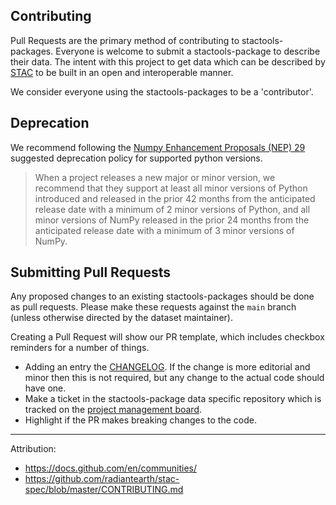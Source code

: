 ## Contributing

Pull Requests are the primary method of contributing to stactools-packages. Everyone is welcome to submit a stactools-package to describe their data. The intent with this project to get data which can be described by [STAC](https://stacspec.org/) to be built in an open and interoperable manner.

We consider everyone using the stactools-packages to be a 'contributor'.

## Deprecation

We recommend following the [Numpy Enhancement Proposals (NEP) 29](https://numpy.org/neps/nep-0029-deprecation_policy.html)
suggested deprecation policy for supported python versions.

>When a project releases a new major or minor version, we recommend that they support at least all minor versions of Python introduced and released in the prior 42 months from the anticipated release date with a minimum of 2 minor versions of Python, and all minor versions of NumPy released in the prior 24 months from the anticipated release date with a minimum of 3 minor versions of NumPy.

## Submitting Pull Requests

Any proposed changes to an existing stactools-packages should be done as pull requests. Please make these
requests against the `main` branch (unless otherwise directed by the dataset maintainer).

Creating a Pull Request will show our PR template, which includes checkbox reminders for a number
of things.

- Adding an entry the [CHANGELOG](CHANGELOG.md). If the change is more editorial and minor then this is not required, but any change to the actual code should have one.
- Make a ticket in the stactools-package data specific repository which is tracked on the [project management board](https://github.com/orgs/stactools-packages/projects/1).
- Highlight if the PR makes breaking changes to the code.


---
Attribution:  
- https://docs.github.com/en/communities/
- https://github.com/radiantearth/stac-spec/blob/master/CONTRIBUTING.md
